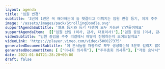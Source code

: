 ```yaml
---
layout: agenda
title: '임원 변경'
subtitle: '3년에 1번은 꼭 해야하는데 늘 헷갈리고 미뤄지는 임원 변경 등기, 이제 주주 리걸로 편리하게 하세요'
image: '/assets/images/pack/StrollingDoodle.svg'
supportAgendaSubtitle: '셀프 등기와 등기 대행이 모두 가능한 안건들이에요'
supportAgendaItem:  [["임원 선임 (이사, 감사, 대표이사)"],["임원 중임 (이사, 감사, 대표이사)"],["임원 사임 (이사, 감사, 대표이사)"],["대표이사 주소 변경"], ["공동대표규정 설정"], ["공동대표규정 폐지"]]
videoSubtitle: "임원 중임을 주주 리걸에서 어떻게 진행하는지 보여드릴게요"
videoLink: 'https://player.vimeo.com/video/500027375'
generatedDocumentSubtitle: '이 문서들을 자동으로 모두 생성하는데 5분도 걸리지 않아요.'
generatedDocumentItem: [ ["이사회 의사록"], ["주주총회 의사록"], ["각종 승낙서"], ["개인인감신고서"], ["인감카드 계속사용신청서"], ["공증위임장"], ["대표이사 확인서"]]
date: 2021-01-04T21:28:20+09:00
draft: false
---
```



